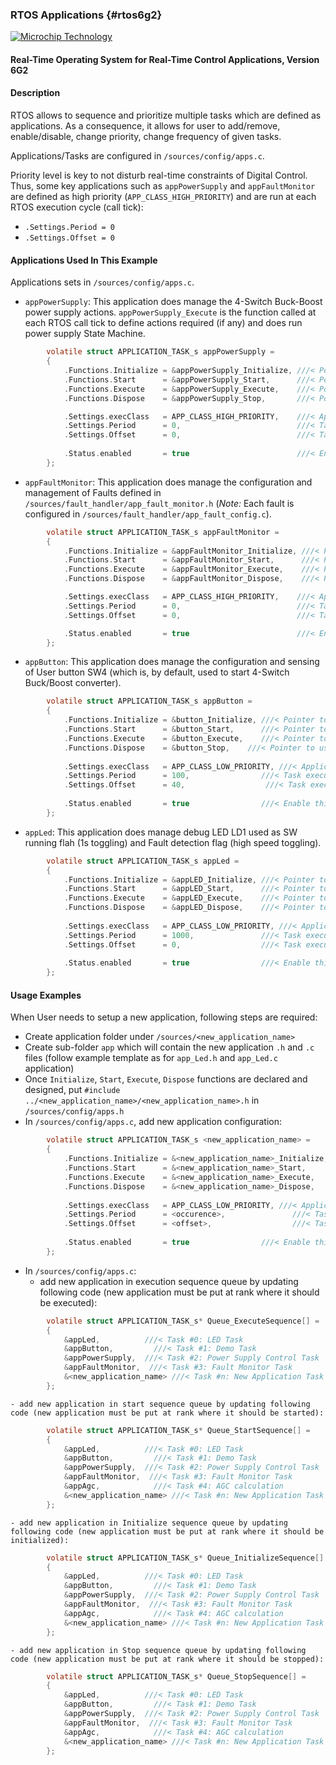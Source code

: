 ### RTOS Applications {#rtos6g2}

<p><a href="https://www.microchip.com" rel="nofollow"><img src="https://www.microchip.com/ResourcePackages/Microchip/assets/dist/images/logo.png" alt="Microchip Technology" style="max-width:100%;"></a></p>

#### Real-Time Operating System for Real-Time Control Applications, Version 6G2

#### Description
RTOS allows to sequence and prioritize multiple tasks which are defined as applications. As a consequence, it allows for user to add/remove, enable/disable, change priority, change frequency of given tasks.

Applications/Tasks are configured in `/sources/config/apps.c`.

Priority level  is key to not disturb real-time constraints of Digital Control. Thus, some key applications such as `appPowerSupply` and `appFaultMonitor` are defined as high priority (`APP_CLASS_HIGH_PRIORITY`) and are run at each RTOS execution cycle (call tick):
- `.Settings.Period = 0`
- `.Settings.Offset = 0`

#### Applications Used In This Example
Applications sets in `/sources/config/apps.c`.

- `appPowerSupply`: This application does manage the 4-Switch Buck-Boost power supply actions. `appPowerSupply_Execute` is the function called at each RTOS call tick to define actions required (if any) and does run power supply State Machine.
```c
        volatile struct APPLICATION_TASK_s appPowerSupply = 
        {
            .Functions.Initialize = &appPowerSupply_Initialize, ///< Pointer to user task INITIALIZATION function
            .Functions.Start      = &appPowerSupply_Start,      ///< Pointer to user task START function
            .Functions.Execute    = &appPowerSupply_Execute,    ///< Pointer to user task EXECUTE function
            .Functions.Dispose    = &appPowerSupply_Stop,       ///< Pointer to user task DISPOSE/STOP function

            .Settings.execClass   = APP_CLASS_HIGH_PRIORITY,    ///< Application task lass (high- or low-priority)
            .Settings.Period      = 0,                          ///< Task execution period in (n-1) OS task manager call ticks 
            .Settings.Offset      = 0,                          ///< Task execution offset in (n-1) OS task manager call ticks
            
            .Status.enabled       = true                        ///< Enable this task right after startup
        };
``` 

- `appFaultMonitor`: This application does manage the configuration and management of Faults defined in `/sources/fault_handler/app_fault_monitor.h` (*Note:* Each fault is configured in `/sources/fault_handler/app_fault_config.c`).
```c
        volatile struct APPLICATION_TASK_s appFaultMonitor = 
        {
            .Functions.Initialize = &appFaultMonitor_Initialize, ///< Pointer to user task INITIALIZATION function
            .Functions.Start      = &appFaultMonitor_Start,      ///< Pointer to user task START function
            .Functions.Execute    = &appFaultMonitor_Execute,    ///< Pointer to user task EXECUTE function
            .Functions.Dispose    = &appFaultMonitor_Dispose,    ///< Pointer to user task DISPOSE function

            .Settings.execClass   = APP_CLASS_HIGH_PRIORITY,    ///< Application task lass (high- or low-priority)
            .Settings.Period      = 0,                          ///< Task execution period in (n-1) OS task manager call ticks 
            .Settings.Offset      = 0,                          ///< Task execution offset in (n-1) OS task manager call ticks

            .Status.enabled       = true                        ///< Enable this task right after startup
        };
``` 

- `appButton`: This application does manage the configuration and sensing of User button SW4 (which is, by default, used to start 4-Switch Buck/Boost converter).
```c
        volatile struct APPLICATION_TASK_s appButton = 
        {
            .Functions.Initialize = &button_Initialize, ///< Pointer to user task INITIALIZATION function
            .Functions.Start      = &button_Start,      ///< Pointer to user task INITIALIZATION function
            .Functions.Execute    = &button_Execute,    ///< Pointer to user task INITIALIZATION function
            .Functions.Dispose    = &button_Stop,    ///< Pointer to user task INITIALIZATION function
            
            .Settings.execClass   = APP_CLASS_LOW_PRIORITY, ///< Application task lass (high- or low-priority)
            .Settings.Period      = 100,                ///< Task execution period in OS task manager call ticks => 10ms
            .Settings.Offset      = 40,                  ///< Task execution offset in OS task manager call ticks
            
            .Status.enabled       = true                ///< Enable this task right after startup
        };
```

- `appLed`: This application does manage debug LED LD1 used as SW running flah (1s toggling) and Fault detection flag (high speed toggling).
```c
        volatile struct APPLICATION_TASK_s appLed = 
        {
            .Functions.Initialize = &appLED_Initialize, ///< Pointer to user task INITIALIZATION function
            .Functions.Start      = &appLED_Start,      ///< Pointer to user task INITIALIZATION function
            .Functions.Execute    = &appLED_Execute,    ///< Pointer to user task INITIALIZATION function
            .Functions.Dispose    = &appLED_Dispose,    ///< Pointer to user task INITIALIZATION function
            
            .Settings.execClass   = APP_CLASS_LOW_PRIORITY, ///< Application task lass (high- or low-priority)
            .Settings.Period      = 1000,               ///< Task execution period in OS task manager call ticks
            .Settings.Offset      = 0,                  ///< Task execution offset in OS task manager call ticks
            
            .Status.enabled       = true                ///< Enable this task right after startup
        };
```


#### Usage Examples

When User needs to setup a new application, following steps are required:
- Create application folder under `/sources/<new_application_name>`
- Create sub-folder `app` which will contain the new application `.h` and `.c` files (follow example template as for `app_Led.h` and `app_Led.c` application)
- Once `Initialize`, `Start`, `Execute`, `Dispose` functions are declared and designed, put `#include ../<new_application_name>/<new_application_name>.h` in `/sources/config/apps.h`
- In `/sources/config/apps.c`, add new application configuration:
```c
        volatile struct APPLICATION_TASK_s <new_application_name> = 
        {
            .Functions.Initialize = &<new_application_name>_Initialize, ///< Pointer to user task INITIALIZATION function
            .Functions.Start      = &<new_application_name>_Start,      ///< Pointer to user task INITIALIZATION function
            .Functions.Execute    = &<new_application_name>_Execute,    ///< Pointer to user task INITIALIZATION function
            .Functions.Dispose    = &<new_application_name>_Dispose,    ///< Pointer to user task INITIALIZATION function
            
            .Settings.execClass   = APP_CLASS_LOW_PRIORITY, ///< Application task lass (high- or low-priority)
            .Settings.Period      = <occurence>,               ///< Task execution period in OS task manager call ticks
            .Settings.Offset      = <offset>,                  ///< Task execution offset in OS task manager call ticks
            
            .Status.enabled       = true                ///< Enable this task right after startup
        };
```
- In `/sources/config/apps.c`:
    - add new application in execution sequence queue by updating following code (new application must be put at rank where it should be executed):
```c
        volatile struct APPLICATION_TASK_s* Queue_ExecuteSequence[] =
        {
            &appLed,          ///< Task #0: LED Task
            &appButton,         ///< Task #1: Demo Task
            &appPowerSupply,  ///< Task #2: Power Supply Control Task
            &appFaultMonitor,  ///< Task #3: Fault Monitor Task
            &<new_application_name> ///< Task #n: New Application Task
        };
```
    - add new application in start sequence queue by updating following code (new application must be put at rank where it should be started):
```c
        volatile struct APPLICATION_TASK_s* Queue_StartSequence[] =
        {
            &appLed,          ///< Task #0: LED Task
            &appButton,         ///< Task #1: Demo Task
            &appPowerSupply,  ///< Task #2: Power Supply Control Task
            &appFaultMonitor,  ///< Task #3: Fault Monitor Task
            &appAgc,            ///< Task #4: AGC calculation
            &<new_application_name> ///< Task #n: New Application Task
        };
```
    - add new application in Initialize sequence queue by updating following code (new application must be put at rank where it should be initialized):
```c
        volatile struct APPLICATION_TASK_s* Queue_InitializeSequence[] =
        {
            &appLed,          ///< Task #0: LED Task
            &appButton,         ///< Task #1: Demo Task
            &appPowerSupply,  ///< Task #2: Power Supply Control Task
            &appFaultMonitor,  ///< Task #3: Fault Monitor Task
            &appAgc,            ///< Task #4: AGC calculation
            &<new_application_name> ///< Task #n: New Application Task
        };
```
    - add new application in Stop sequence queue by updating following code (new application must be put at rank where it should be stopped):
```c
        volatile struct APPLICATION_TASK_s* Queue_StopSequence[] =
        {
            &appLed,          ///< Task #0: LED Task
            &appButton,         ///< Task #1: Demo Task
            &appPowerSupply,  ///< Task #2: Power Supply Control Task
            &appFaultMonitor,  ///< Task #3: Fault Monitor Task
            &appAgc,            ///< Task #4: AGC calculation
            &<new_application_name> ///< Task #n: New Application Task
        };
```
